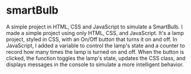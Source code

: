 # smartBulb
A simple project in HTML, CSS and JavaScript to simulate a SmartBulb. 
I made a simple project using only HTML, CSS, and JavaScript. It's a lamp project, styled in CSS, with an On/Off button that turns it on and off.
In JavaScript, I added a variable to control the lamp's state and a counter to record how many times the lamp is turned on and off. 
When the button is clicked, the function toggles the lamp's state, updates the CSS class, and displays messages in the console to simulate a more intelligent behavior.

